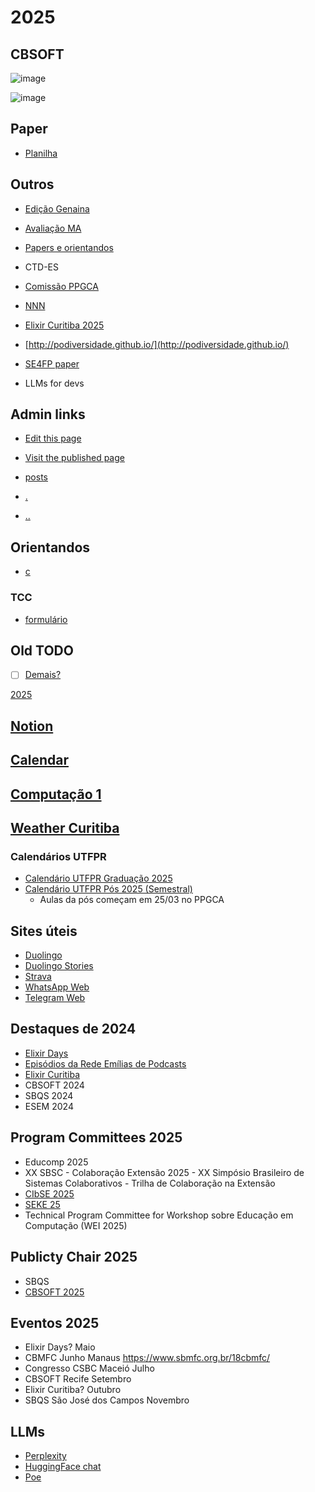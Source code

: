 # 2025

## CBSOFT

![image](https://github.com/user-attachments/assets/6eab22ff-05e8-4282-af47-475e6aba8c38)

![image](https://github.com/user-attachments/assets/9d54ebf6-409e-4f6d-aa06-d4dc4b37d658)



## Paper


- [Planilha](https://docs.google.com/spreadsheets/d/1d6R87L883ZRrQGJoVyQRkumjBzXnyXjJcQQxQZ4L6Bk/edit?usp=sharing) 


## Outros

- [Edição Genaina](https://docs.google.com/document/d/1BrfxT7XxkivzJJAbUBf8Z0Cbn3nUdxIEhhl_OeDr6go/edit?tab=t.3968rc18xhks)
- [Avaliação MA](https://docs.google.com/document/d/1BqqDyDgSmEah0zzBweqemdNkq43qhAM4KrdASgk23hQ/edit?tab=t.0)

- [Papers e orientandos](./papers_orientandos.md)
- CTD-ES
- [Comissão PPGCA](https://docs.google.com/presentation/d/1Ii1VP5XZ5KyPnM7IaKqx_ndefXEgujaRHyleLX3P2Ds/edit?usp=sharing)
- [NNN](https://drive.google.com/drive/folders/1F2j9FpRKw3ovK2lgsLDGNVjsCKIp41zZ)
- [Elixir Curitiba 2025](https://www.notion.so/Elixir-Curitiba-2025-1edca1ecd1be804f994fc2474cd569e8)
- [http://podiversidade.github.io/](http://podiversidade.github.io/)
- [SE4FP paper](https://chatgpt.com/c/681c8e1f-17f8-8002-8e8a-b5105b416f2e)
- LLMs for devs

## Admin links


- [Edit this page](https://github.com/adolfont/adolfont.github.io/blob/master/admin/2025/index.md)
- [Visit the published page](https://adolfont.github.io/admin/2025/)
- [posts](https://adolfont.github.io/extension/blogs/posts)

- [.](https://associados.amazon.com.br/home)
- [..](https://affiliate-program.amazon.com/home)

## Orientandos

- [c](https://web.telegram.org/k/#@camilotk)

### TCC
 - [formulário](https://docs.google.com/forms/d/1vQ0KwDw3VpAZFvGdpgjdOf2bXp4YobqvLOc2_2WredA/edit#responses)

## Old TODO

- [ ] [Demais?](https://docs.google.com/spreadsheets/d/1fdT5h1ulLvs7aKtrRwji-X_5o38Z_a9-SAUiPj7pSyg/edit?usp=sharing)

[2025](https://www.notion.so/2025-15eca1ecd1be8012a0c2e1cd30efb8e3?pvs=9)

## [Notion](https://www.notion.so/)

## [Calendar](https://calendar.google.com/calendar/u/0/r)

## [Computação 1](/teaching/2025/computacao1/)

## [Weather Curitiba](https://vanillaweather.com/forecast/36833078-3e66-4b4a-9736-900a9f857689)

### Calendários UTFPR
  - [Calendário UTFPR Graduação 2025](https://www.utfpr.edu.br/alunos/calendario)
  - [Calendário UTFPR Pós 2025 (Semestral)](https://utfpr-pos-2025-semestral.tiiny.site/)
    - Aulas da pós começam em 25/03 no PPGCA   



## Sites úteis

- [Duolingo](https://www.duolingo.com)
- [Duolingo Stories](https://www.duolingo.com/practice-hub/stories)
- [Strava](https://www.strava.com/dashboard)
- [WhatsApp Web](https://web.whatsapp.com/)
- [Telegram Web](https://web.telegram.org/k/)


## Destaques de 2024

- [Elixir Days](https://archive.is/Ffw30)
- [Episódios da Rede Emílias de Podcasts](https://fronteirases.github.io/redeemilias/)
- [Elixir Curitiba](https://elixircuritiba.github.io/)
- CBSOFT 2024
- SBQS 2024
- ESEM 2024


## Program Committees 2025


- Educomp 2025
- XX SBSC - Colaboração Extensão 2025 - XX Simpósio Brasileiro de Sistemas Colaborativos - Trilha de Colaboração na Extensão
- [CIbSE 2025](https://conf.researchr.org/committee/cibse-2025/cibse-2025-program-committee)
- [SEKE 25](https://ksiresearch.org/seke/seke25.html)
- Technical Program Committee for Workshop sobre Educação em Computação (WEI 2025)


## Publicty Chair 2025

- SBQS
- [CBSOFT 2025](https://cbsoft.sbc.org.br/2025/cbsoft/organizacao/?lang=pt)

## Eventos 2025

- Elixir Days? Maio
- CBMFC Junho Manaus https://www.sbmfc.org.br/18cbmfc/
- Congresso CSBC Maceió Julho
- CBSOFT Recife Setembro
- Elixir Curitiba? Outubro
- SBQS São José dos Campos Novembro

## LLMs

- [Perplexity](https://www.perplexity.ai/)
- [HuggingFace chat](https://huggingface.co/chat/)
- [Poe](https://poe.com/)
